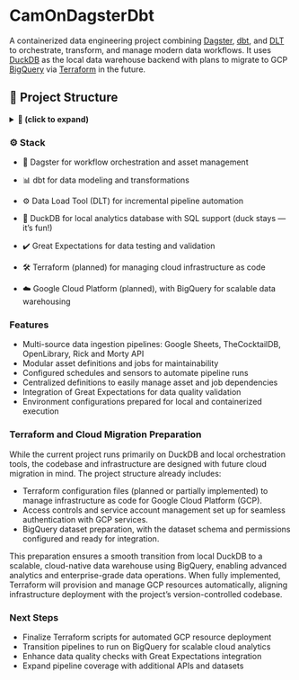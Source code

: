 # CamOnDagsterDbt

A containerized data engineering project combining [Dagster](https://dagster.io/), [dbt](https://www.getdbt.com/), and [DLT](https://docs.dltHub.com/) to orchestrate, transform, and manage modern data workflows. It uses [DuckDB](https://duckdb.org/) as the local data warehouse backend with plans to migrate to GCP [BigQuery](https://cloud.google.com/bigquery?hl=en) via [Terraform](https://developer.hashicorp.com/terraform) in the future.

## 🧱 Project Structure

<details>

<summary><strong>📁 (click to expand)</strong></summary>

```text
CamOnDagsterDbt/
├── cam_on_dagster_dbt/           # Dagster jobs, assets, schedules, sensors, and definitions
│   ├── assets/                   # All asset definitions grouped by data source
│   ├── jobs/                     # Dagster job definitions
│   ├── schedules.py              # Dagster schedules
│   ├── sensors.py                # Dagster sensors
│   ├── definitions.py            # Central Dagster Definitions object
│   └── __init__.py               # Package initializer
├── dbt/                          # dbt models and configs
│   ├── models/                   # dbt models
│   ├── macros/                   # Custom macros
│   ├── dbt_project.yml           # dbt project configuration
│   └── profiles.yml              # dbt profile (excluded from git)
├── terraform/                    # Infrastructure-as-code for GCP (planned)
│   ├── main.tf                   # GCP resource definitions
│   ├── outputs.tf                # Outputs from Terraform resources
│   ├── variables.tf              # Input variables
│   └── terraform.tfvars          # Environment-specific values
├── .devcontainer/                # Dev container setup
│   ├── docker-compose.yml
│   ├── Dockerfile
│   └── devcontainer.json
├── .github/workflows/            # GitHub Actions CI workflows
│   └── ci.yml
├── docker-compose.yml            # Main Docker Compose file
├── requirements.txt              # Python dependencies
├── workspace.yaml                # Dagster workspace configuration
├── dagster.yaml                  # Dagster project configuration
└── README.md                     # Project documentation
```

</details>


### ⚙️ Stack

- 🔄 Dagster for workflow orchestration and asset management

- 📊 dbt for data modeling and transformations

- ⚙️ Data Load Tool (DLT) for incremental pipeline automation

- 🦆 DuckDB for local analytics database with SQL support (duck stays — it’s fun!)

- ✔️ Great Expectations for data testing and validation

- 🛠️ Terraform (planned) for managing cloud infrastructure as code

- ☁️ Google Cloud Platform (planned), with BigQuery for scalable data warehousing

### Features

- Multi-source data ingestion pipelines: Google Sheets, TheCocktailDB, OpenLibrary, Rick and Morty API  
- Modular asset definitions and jobs for maintainability  
- Configured schedules and sensors to automate pipeline runs  
- Centralized definitions to easily manage asset and job dependencies  
- Integration of Great Expectations for data quality validation  
- Environment configurations prepared for local and containerized execution  

### Terraform and Cloud Migration Preparation

While the current project runs primarily on DuckDB and local orchestration tools, the codebase and infrastructure are designed with future cloud migration in mind. The project structure already includes:

- Terraform configuration files (planned or partially implemented) to manage infrastructure as code for Google Cloud Platform (GCP).  
- Access controls and service account management set up for seamless authentication with GCP services.  
- BigQuery dataset preparation, with the dataset schema and permissions configured and ready for integration.  

This preparation ensures a smooth transition from local DuckDB to a scalable, cloud-native data warehouse using BigQuery, enabling advanced analytics and enterprise-grade data operations. When fully implemented, Terraform will provision and manage GCP resources automatically, aligning infrastructure deployment with the project’s version-controlled codebase.

### Next Steps

- Finalize Terraform scripts for automated GCP resource deployment  
- Transition pipelines to run on BigQuery for scalable cloud analytics  
- Enhance data quality checks with Great Expectations integration  
- Expand pipeline coverage with additional APIs and datasets


